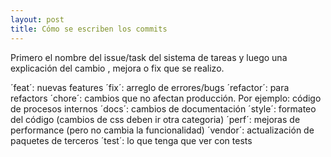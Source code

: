 ```yaml
---
layout: post
title: Cómo se escriben los commits
---
```


Primero el nombre del issue/task del sistema de tareas y luego<!--more--> una explicación del cambio , mejora o fix que se realizo.

´feat´: nuevas features
´fix´: arreglo de errores/bugs
´refactor´: para refactors
´chore´: cambios que no afectan producción. Por ejemplo: código de procesos internos
´docs´: cambios de documentación
´style´: formateo del código (cambios de css deben ir otra categoria)
´perf´: mejoras de performance (pero no cambia la funcionalidad)
´vendor´: actualización de paquetes de terceros
´test´: lo que tenga que ver con tests
